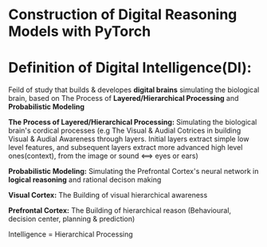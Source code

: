 # Construction of Digital Reasoning Models with PyTorch

 
# Definition of Digital Intelligence(DI):
Feild of study that builds & developes **digital brains** simulating the biological brain, based on The Process of **Layered/Hierarchical Processing** and **Probabilistic Modeling**


**The Process of Layered/Hierarchical Processing:** Simulating the biological brain's cordical processes (e.g The Visual & Audial Cotrices in building Visual & Audial Awareness through layers. Initial layers extract simple low level features, and subsequent layers extract more advanced high level ones(context), from the image or sound <==> eyes or ears) 


**Probabilistic Modeling:** Simulating the Prefrontal Cortex's neural network in **logical reasoning** and rational decison making 

**Visual Cortex:** The Building of visual hierarchical awareness 

**Prefrontal Cortex:** The Building of hierarchical reason (Behavioural, decision center, planning & prediction)
 

Intelligence = Hierarchical Processing
